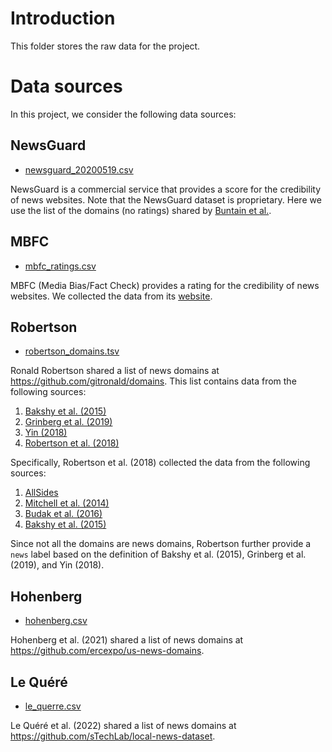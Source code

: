 # Introduction

This folder stores the raw data for the project.

# Data sources

In this project, we consider the following data sources:

## NewsGuard

- [newsguard_20200519.csv](./newsguard_20200519.csv)

NewsGuard is a commercial service that provides a score for the credibility of news websites.
Note that the NewsGuard dataset is proprietary.
Here we use the list of the domains (no ratings) shared by [Buntain et al.](https://osf.io/wtf9y/).

## MBFC

- [mbfc_ratings.csv](./mbfc_ratings.csv)

MBFC (Media Bias/Fact Check) provides a rating for the credibility of news websites.
We collected the data from its [website](https://mediabiasfactcheck.com).

## Robertson

- [robertson_domains.tsv](./robertson_domains.tsv)

Ronald Robertson shared a list of news domains at https://github.com/gitronald/domains.
This list contains data from the following sources:
1. [Bakshy et al. (2015)](https://www.science.org/doi/10.1126/science.aaa1160)
2. [Grinberg et al. (2019)](https://www.science.org/doi/10.1126/science.aau2706)
3. [Yin (2018)](https://zenodo.org/records/1345145)
4. [Robertson et al. (2018)](https://dl.acm.org/doi/10.1145/3274417)

Specifically, Robertson et al. (2018) collected the data from the following sources:
1. [AllSides](https://www.allsides.com/media-bias/media-bias-ratings)
2. [Mitchell et al. (2014)](https://assets.pewresearch.org/wp-content/uploads/sites/13/2014/10/Political-Polarization-and-Media-Habits-FINAL-REPORT-7-27-15.pdf)
3. [Budak et al. (2016)](https://academic.oup.com/poq/article/80/S1/250/2223443)
4. [Bakshy et al. (2015)](https://www.science.org/doi/10.1126/science.aaa1160)

Since not all the domains are news domains, Robertson further provide a `news` label based on the definition of Bakshy et al. (2015), Grinberg et al. (2019), and Yin (2018).

## Hohenberg

- [hohenberg.csv](./hohenberg.csv)

Hohenberg et al. (2021) shared a list of news domains at https://github.com/ercexpo/us-news-domains.

## Le Quéré

- [le_querre.csv](./le_querre.csv)

Le Quéré et al. (2022) shared a list of news domains at https://github.com/sTechLab/local-news-dataset.

